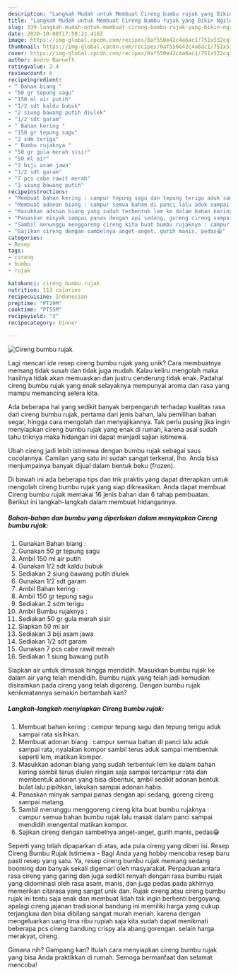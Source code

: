 ```yaml
---
description: "Langkah Mudah untuk Membuat Cireng bumbu rujak yang Bikin Ngiler"
title: "Langkah Mudah untuk Membuat Cireng bumbu rujak yang Bikin Ngiler"
slug: 339-langkah-mudah-untuk-membuat-cireng-bumbu-rujak-yang-bikin-ngiler
date: 2020-10-08T17:58:22.418Z
image: https://img-global.cpcdn.com/recipes/0af550e42c4a6ac1/751x532cq70/cireng-bumbu-rujak-foto-resep-utama.jpg
thumbnail: https://img-global.cpcdn.com/recipes/0af550e42c4a6ac1/751x532cq70/cireng-bumbu-rujak-foto-resep-utama.jpg
cover: https://img-global.cpcdn.com/recipes/0af550e42c4a6ac1/751x532cq70/cireng-bumbu-rujak-foto-resep-utama.jpg
author: Andre Barnett
ratingvalue: 3.4
reviewcount: 6
recipeingredient:
- " Bahan biang "
- "50 gr tepung sagu"
- "150 ml air putih"
- "1/2 sdt kaldu bubuk"
- "2 siung bawang putih diulek"
- "1/2 sdt garam"
- " Bahan kering "
- "150 gr tepung sagu"
- "2 sdm terigu"
- " Bumbu rujaknya "
- "50 gr gula merah sisir"
- "50 ml air"
- "3 biji asam jawa"
- "1/2 sdt garam"
- "7 pcs cabe rawit merah"
- "1 siung bawang putih"
recipeinstructions:
- "Membuat bahan kering : campur tepung sagu dan tepung terigu aduk sampai rata sisihkan."
- "Membuat adonan biang : campur semua bahan di panci lalu aduk sampai rata, nyalakan kompor sambil terus aduk sampai membentuk seperti lem, matikan kompor."
- "Masukkan adonan biang yang sudah terbentuk lem ke dalam bahan kering sambil terus diulen ringan saja sampai tercampur rata dan membentuk adonan yang bisa dibentuk, ambil sedikit adonan bentuk bulat lalu pipihkan, lakukan sampai adonan habis."
- "Panaskan minyak sampai panas dengan api sedang, goreng cireng sampai matang."
- "Sambil menunggu menggoreng cireng kita buat bumbu rujaknya : campur semua bahan bumbu rujak lalu masak dalam panci sampai mendidih mengental matikan kompor."
- "Sajikan cireng dengan sambelnya anget-anget, gurih manis, pedas😁"
categories:
- Resep
tags:
- cireng
- bumbu
- rujak

katakunci: cireng bumbu rujak 
nutrition: 113 calories
recipecuisine: Indonesian
preptime: "PT29M"
cooktime: "PT55M"
recipeyield: "3"
recipecategory: Dinner

---
```



![Cireng bumbu rujak](https://img-global.cpcdn.com/recipes/0af550e42c4a6ac1/751x532cq70/cireng-bumbu-rujak-foto-resep-utama.jpg)

Lagi mencari ide resep cireng bumbu rujak yang unik? Cara membuatnya memang tidak susah dan tidak juga mudah. Kalau keliru mengolah maka hasilnya tidak akan memuaskan dan justru cenderung tidak enak. Padahal cireng bumbu rujak yang enak selayaknya mempunyai aroma dan rasa yang mampu memancing selera kita.

Ada beberapa hal yang sedikit banyak berpengaruh terhadap kualitas rasa dari cireng bumbu rujak, pertama dari jenis bahan, lalu pemilihan bahan segar, hingga cara mengolah dan menyajikannya. Tak perlu pusing jika ingin menyiapkan cireng bumbu rujak yang enak di rumah, karena asal sudah tahu triknya maka hidangan ini dapat menjadi sajian istimewa.

Ubah cireng jadi lebih istimewa dengan bumbu rujak sebagai saus cocolannya. Camilan yang satu ini sudah sangat terkenal, lho. Anda bisa menjumpainya banyak dijual dalam bentuk beku (frozen).


Di bawah ini ada beberapa tips dan trik praktis yang dapat diterapkan untuk mengolah cireng bumbu rujak yang siap dikreasikan. Anda dapat membuat Cireng bumbu rujak memakai 16 jenis bahan dan 6 tahap pembuatan. Berikut ini langkah-langkah dalam membuat hidangannya.

<!--inarticleads1-->

##### Bahan-bahan dan bumbu yang diperlukan dalam menyiapkan Cireng bumbu rujak:

1. Gunakan  Bahan biang :
1. Gunakan 50 gr tepung sagu
1. Ambil 150 ml air putih
1. Gunakan 1/2 sdt kaldu bubuk
1. Sediakan 2 siung bawang putih diulek
1. Gunakan 1/2 sdt garam
1. Ambil  Bahan kering :
1. Ambil 150 gr tepung sagu
1. Sediakan 2 sdm terigu
1. Ambil  Bumbu rujaknya :
1. Sediakan 50 gr gula merah sisir
1. Siapkan 50 ml air
1. Sediakan 3 biji asam jawa
1. Sediakan 1/2 sdt garam
1. Gunakan 7 pcs cabe rawit merah
1. Sediakan 1 siung bawang putih


Siapkan air untuk dimasak hingga mendidih. Masukkan bumbu rujak ke dalam air yang telah mendidih. Bumbu rujak yang telah jadi kemudian disiramkan pada cireng yang telah digoreng. Dengan bumbu rujak kenikmatannya semakin bertambah kan? 

<!--inarticleads2-->

##### Langkah-langkah menyiapkan Cireng bumbu rujak:

1. Membuat bahan kering : campur tepung sagu dan tepung terigu aduk sampai rata sisihkan.
1. Membuat adonan biang : campur semua bahan di panci lalu aduk sampai rata, nyalakan kompor sambil terus aduk sampai membentuk seperti lem, matikan kompor.
1. Masukkan adonan biang yang sudah terbentuk lem ke dalam bahan kering sambil terus diulen ringan saja sampai tercampur rata dan membentuk adonan yang bisa dibentuk, ambil sedikit adonan bentuk bulat lalu pipihkan, lakukan sampai adonan habis.
1. Panaskan minyak sampai panas dengan api sedang, goreng cireng sampai matang.
1. Sambil menunggu menggoreng cireng kita buat bumbu rujaknya : campur semua bahan bumbu rujak lalu masak dalam panci sampai mendidih mengental matikan kompor.
1. Sajikan cireng dengan sambelnya anget-anget, gurih manis, pedas😁


Seperti yang telah dipaparkan di atas, ada pula cireng yang diberi isi. Resep Cireng Bumbu Rujak Istimewa - Bagi Anda yang hobby mencoba resep baru pasti resep yang satu. Ya, resep cireng bumbu rujak memang sedang booming dan banyak sekali digemari oleh masyarakat. Perpaduan antara rasa cireng yang garing dan juga sedikit renyah dengan rasa bumbu rujak yang didominasi oleh rasa asam, manis, dan juga pedas pada akhirnya memerikan citarasa yang sangat unik dan. Rujak cireng atau cireng bumbu rujak ini tentu saja enak dan membuat lidah tak ingin berhenti bergoyang. apalagi cireng jajanan tradisional bandung ini memiliki harga yang cukup terjangkau dan bisa dibilang sangat murah meriah. karena dengan mengeluarkan uang lima ribu rupiah saja kita sudah dapat menikmati beberapa pcs cireng bandung crispy ala abang gorengan. selain harga merakyat, cireng. 

Gimana nih? Gampang kan? Itulah cara menyiapkan cireng bumbu rujak yang bisa Anda praktikkan di rumah. Semoga bermanfaat dan selamat mencoba!
